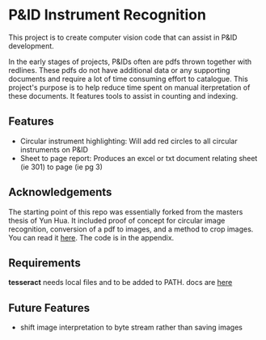 # P&ID Instrument Recognition

This project is to create computer vision code that can assist in P&ID development.

In the early stages of projects, P&IDs often are pdfs thrown together with redlines. These pdfs do not have additional data or any supporting documents and require a lot of time consuming effort to catalogue.  This project's purpose is to help reduce time spent on manual iterpretation of these documents. It features tools to assist in counting and indexing.

## Features
- Circular instrument highlighting: Will add red circles to all circular instruments on P&ID
- Sheet to page report: Produces an excel or txt document relating sheet (ie 301) to page (ie pg 3)



## Acknowledgements
The starting point of this repo was essentially forked from the masters thesis of Yun Hua. It included proof of concept for circular image recognition, conversion of a pdf to images, and a method to crop images. You can read it [here](https://aaltodoc.aalto.fi/bitstream/handle/123456789/112881/master_Hua_Yun_2022.pdf?sequence=1&isAllowed=y). The code is in the appendix.


## Requirements 
**tesseract** needs local files and to be added to PATH. docs are [here](https://pypi.org/project/pytesseract/)


## Future Features
- shift image interpretation to byte stream rather than saving images